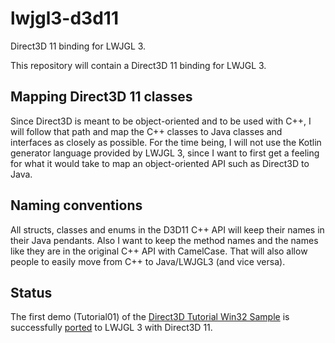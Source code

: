 lwjgl3-d3d11
====
Direct3D 11 binding for LWJGL 3.

This repository will contain a Direct3D 11 binding for LWJGL 3.

Mapping Direct3D 11 classes
----
Since Direct3D is meant to be object-oriented and to be used with C++, I will follow that path and map the C++ classes to Java classes and interfaces as closely as possible.
For the time being, I will not use the Kotlin generator language provided by LWJGL 3, since I want to first get a feeling for what it would take to map an object-oriented API such as Direct3D to Java.

Naming conventions
----
All structs, classes and enums in the D3D11 C++ API will keep their names in their Java pendants. Also I want to keep the method names and the names like they are in the original C++ API with CamelCase. That will also allow people to easily move from C++ to Java/LWJGL3 (and vice versa).

Status
----
The first demo (Tutorial01) of the [Direct3D Tutorial Win32 Sample](https://code.msdn.microsoft.com/windowsdesktop/Direct3D-Tutorial-Win32-829979ef) is successfully [ported](https://github.com/httpdigest/lwjgl3-d3d11/blob/master/test/org/lwjgl/d3d11/Tutorial01.java) to LWJGL 3 with Direct3D 11.
